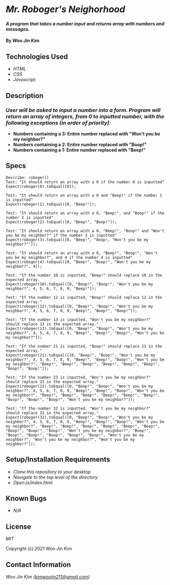 # _Mr. Roboger's Neighorhood_

#### _A program that takes a number input and returns array with numbers and messages._

#### By _**Woo Jin Kim**_

## Technologies Used

* _HTML_
* _CSS_
* _Javascript_


## Description

### _User will be asked to input a number into a form. Program will return an array of integers, from 0 to inputted number, with the following exceptions (in order of priority):_

* **Numbers containing a 3: Entire number replaced with "Won't you be my neighbor?"**
* **Numbers containing a 2: Entire number replaced with "Boop!"**
* **Numbers containing a 1: Entire number replaced with "Beep!"**


## Specs
```
Describe: roboger()
Test: "It should return an array with a 0 if the number 0 is inputted"
Expect(roboger(0).toEqual([0]);

Test: "It should return an array with a 0 and "Beep!" if the number 1 is inputted"
Expect(roboger(1).toEqual([0, "Beep!"]);

Test: "It should return an array with a 0, "Beep!", and "Boop!" if the number 2 is inputted"
Expect(roboger(2).toEqual([0, "Beep!", "Boop!"]);

Test: "It should return an array with a 0, "Beep!", "Boop!" and "Won't you be my neighbor?" if the number 3 is inputted"
Expect(roboger(3).toEqual([0, "Beep!", "Boop!, "Won't you be my neighbor?""]);

Test: "It should return an array with a 0, "Beep!", "Boop!", "Won't you be my neighbor?", and 4 if the number 4 is inputted"
Expect(roboger(4).toEqual([0, "Beep!", "Boop!", "Won't you be my neighbor?", 4]);

Test: "If the number 10 is inputted, "Beep!" should replace 10 in the expected array.
Expect(roboger(10).toEqual([0, "Beep!", "Boop!", "Won't you be my neighbor?", 4, 5, 6, 7, 8, 9, "Beep!"]);

Test: "If the number 12 is inputted, "Boop!" should replace 12 in the expected array."
Expect(roboger(12).toEqual([0, "Beep!", "Boop!", "Won't you be my neighbor?", 4, 5, 6, 7, 8, 9, "Beep!", "Beep!", "Boop!"]);

Test: "If the number 13 is inputted, "Won't you be my neighbor?" should replace 13 in the expected array."
Expect(roboger(13).toEqual([0, "Beep!", "Boop!", "Won't you be my neighbor?", 4, 5, 6, 7, 8, 9, "Beep!", "Beep!", "Boop!", "Won't you be my neighbor?"]);

Test: "If the number 21 is inputted, "Boop!" should replace 21 in the expected array."
Expect(roboger(21).toEqual([[0, "Beep!", "Boop!", "Won't you be my neighbor?", 4, 5, 6, 7, 8, 9, "Beep!", "Beep!", "Boop!", "Won't you be my neighbor?", "Beep!", "Beep!", "Beep!", "Beep!", "Beep!", "Beep!", "Boop!", "Boop!"]);

Test: "If the number 23 is inputted, "Won't you be my neighbor?" should replace 23 in the expected array."
Expect(roboger(23).toEqual([0, "Beep!", "Boop!", "Won't you be my neighbor?", 4, 5, 6, 7, 8, 9, "Beep!", "Beep!", "Boop!", "Won't you be my neighbor?", "Beep!", "Beep!", "Beep!", "Beep!", "Beep!", "Beep!", "Boop!", "Boop!", "Boop!", "Won't you be my neighbor?"]);

Test: "If the number 32 is inputted, "Won't you be my neighbor?" should replace 32 in the expected array."
Expect(roboger(32).toEqual([0, "Beep!", "Boop!", "Won't you be my neighbor?", 4, 5, 6, 7, 8, 9, "Beep!", "Beep!", "Boop!", "Won't you be my neighbor?", "Beep!", "Beep!", "Beep!", "Beep!", "Beep!", "Beep!", "Boop!", "Boop!", "Boop!", "Won't you be my neighbor?", "Boop!", "Boop!", "Boop!", "Boop!", "Boop!", "Boop!", "Won't you be my neighbor?", "Won't you be my neighbor?", "Won't you be my neighbor?"]);

```

## Setup/Installation Requirements

* _Clone this repository to your desktop_
* _Navigate to the top level of the directory_
* _Open js/index.html_


## Known Bugs

* _N/A_


## License

_MIT_

Copyright (c) 2021 Woo Jin Kim

## Contact Information

_Woo Jin Kim (kimwoojin211@gmail.com)_